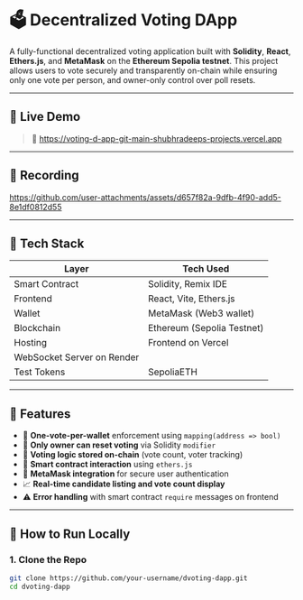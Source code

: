 # 🗳️ Decentralized Voting DApp

A fully-functional decentralized voting application built with **Solidity**, **React**, **Ethers.js**, and **MetaMask** on the **Ethereum Sepolia testnet**. This project allows users to vote securely and transparently on-chain while ensuring only one vote per person, and owner-only control over poll resets.

---

## 🔗 Live Demo

> 🔴 https://voting-d-app-git-main-shubhradeeps-projects.vercel.app

---

## 📸 Recording

https://github.com/user-attachments/assets/d657f82a-9dfb-4f90-add5-8e1df0812d55

---


## 🧩 Tech Stack

| Layer        | Tech Used                 |
|--------------|---------------------------|
| Smart Contract | Solidity, Remix IDE |
| Frontend     | React, Vite, Ethers.js    |
| Wallet       | MetaMask (Web3 wallet)    |
| Blockchain   | Ethereum (Sepolia Testnet)|
| Hosting      | Frontend on Vercel        |
|               WebSocket Server on Render|
| Test Tokens  | SepoliaETH                |

---

## 🚀 Features

- 🔐 **One-vote-per-wallet** enforcement using `mapping(address => bool)`
- 📜 **Only owner can reset voting** via Solidity `modifier`
- 🧾 **Voting logic stored on-chain** (vote count, voter tracking)
- 🧠 **Smart contract interaction** using `ethers.js`
- 🦊 **MetaMask integration** for secure user authentication
- 📈 **Real-time candidate listing and vote count display**
- ⚠️ **Error handling** with smart contract `require` messages on frontend

---

## 🧪 How to Run Locally

### 1. Clone the Repo

```bash
git clone https://github.com/your-username/dvoting-dapp.git
cd dvoting-dapp
